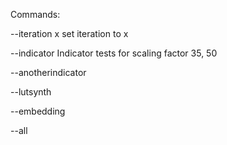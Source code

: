 Commands:

--iteration x 
set iteration to x

--indicator
Indicator tests for scaling factor 35, 50

--anotherindicator

--lutsynth

--embedding

--all